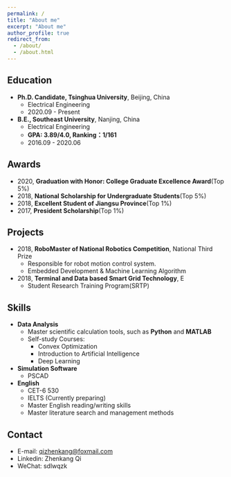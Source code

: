 ```yaml
---
permalink: /
title: "About me"
excerpt: "About me"
author_profile: true
redirect_from:
  - /about/
  - /about.html
---
```


## Education

- **Ph.D. Candidate, Tsinghua University**, Beijing, China
  - Electrical Engineering
  - 2020.09 - Present
- **B.E., Southeast University**, Nanjing, China
  - Electrical Engineering
  - **GPA: 3.89/4.0, Ranking：1/161**
  - 2016.09 - 2020.06

## Awards

- 2020, **Graduation with Honor: College Graduate Excellence Award**(Top 5%)
- 2018, **National Scholarship for Undergraduate Students**(Top 5%)
- 2018, **Excellent Student of Jiangsu Province**(Top 1%)
- 2017, **President Scholarship**(Top 1%)

## Projects

- 2018, **RoboMaster of National Robotics Competition**, National Third Prize
  - Responsible for robot motion control system.
  - Embedded Development & Machine Learning Algorithm
- 2018, **Terminal and Data based Smart Grid Technology**, E
  - Student Research Training Program(SRTP)

## Skills

- **Data Analysis**
  - Master scientific calculation tools, such as **Python** and **MATLAB**
  - Self-study Courses:
    - Convex Optimization
    - Introduction to Artificial Intelligence
    - Deep Learning
- **Simulation Software**
  - PSCAD
- **English**
  - CET-6 530
  - IELTS (Currently preparing)
  - Master English reading/writing skills
  - Master literature search and management methods

## Contact

- E-mail: qizhenkang@foxmail.com
- Linkedin: Zhenkang Qi
- WeChat: sdlwqzk
